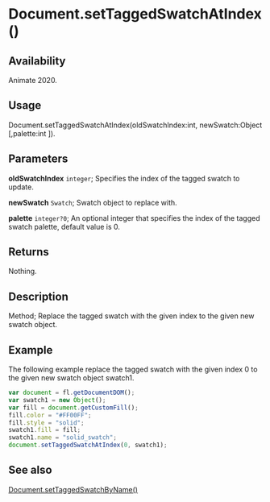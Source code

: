 # Document.setTaggedSwatchAtIndex()

## Availability

Animate 2020.

## Usage

Document.setTaggedSwatchAtIndex(oldSwatchIndex:int, newSwatch:Object [,palette:int ]).

## Parameters

**oldSwatchIndex** `integer`; Specifies the index of the tagged swatch to update.

**newSwatch** `Swatch`; Swatch object to replace with.

**palette** `integer?0`; An optional integer that specifies the index of the tagged swatch palette, default value is 0.

## Returns

Nothing.

## Description

Method; Replace the tagged swatch with the given index to the given new swatch object.

## Example

The following example replace the tagged swatch with the given index 0 to the given new swatch object swatch1.

```javascript
var document = fl.getDocumentDOM();
var swatch1 = new Object();
var fill = document.getCustomFill();
fill.color = "#FF00FF";
fill.style = "solid";
swatch1.fill = fill;
swatch1.name = "solid_swatch";
document.setTaggedSwatchAtIndex(0, swatch1);
```

## See also

[Document.setTaggedSwatchByName()](../Document_object/Document6068.md)
